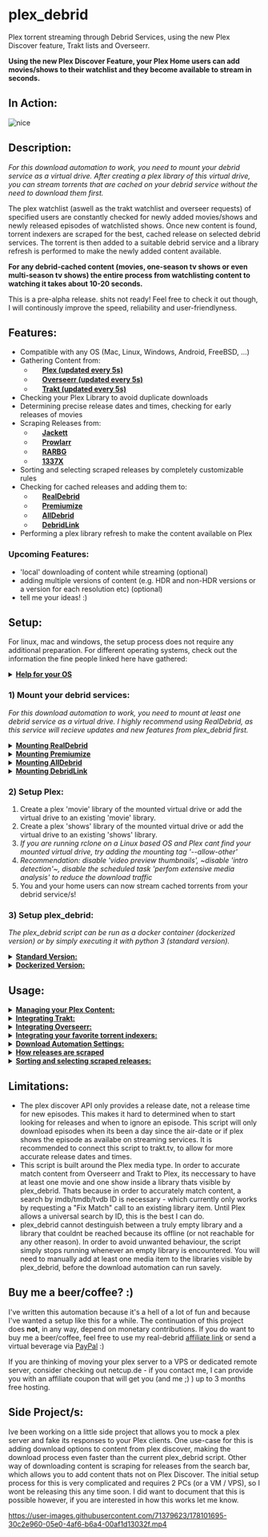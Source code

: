# plex_debrid
Plex torrent streaming through Debrid Services, using the new Plex Discover feature, Trakt lists and Overseerr.

**Using the new Plex Discover Feature, your Plex Home users can add movies/shows to their watchlist and they become available to stream in seconds.**

## In Action:

![nice](https://user-images.githubusercontent.com/71379623/178955976-cfd4b7b1-63c8-4940-8f4e-a4d5ebeaeaee.gif)

## Description:

*For this download automation to work, you need to mount your debrid service as a virtual drive. After creating a plex library of this virtual drive, you can stream torrents that are cached on your debrid service without the need to download them first.* 

The plex watchlist (aswell as the trakt watchlist and overseer requests) of specified users are constantly checked for newly added movies/shows and newly released episodes of watchlisted shows.
Once new content is found, torrent indexers are scraped for the best, cached release on selected debrid services. The torrent is then added to a suitable debrid service and a library refresh is performed to make the newly added content available. 

**For any debrid-cached content (movies, one-season tv shows or even multi-season tv shows) the entire process from watchlisting content to watching it takes about 10-20 seconds.**

This is a pre-alpha release. shits not ready! Feel free to check it out though, I will continously improve the speed, reliability and user-friendlyness.

## Features:
- Compatible with any OS (Mac, Linux, Windows, Android, FreeBSD, ...)
- Gathering Content from:
  - <img src="https://app.plex.tv/desktop/favicon.ico" height="16"> **[Plex (updated every 5s)](https://plex.tv/)**
  - <img src="https://hotio.dev/webhook-avatars/overseerr.png" height="16"> **[Overseerr (updated every 5s)](https://overseerr.dev/)**
  - <img src="https://walter.trakt.tv/hotlink-ok/public/favicon.ico" height="16"> **[Trakt (updated every 5s)](https://trakt.tv/)**
- Checking your Plex Library to avoid duplicate downloads
- Determining precise release dates and times, checking for early releases of movies
- Scraping Releases from:
  - <img src="https://user-images.githubusercontent.com/27040483/28728094-99f3e3f6-73c7-11e7-8f8d-28912dc6ac0d.png" height="16"> **[Jackett](https://github.com/Jackett/Jackett)**
  - <img src="https://prowlarr.com/img/favicon-32x32.png" height="16"> **[Prowlarr](https://github.com/Prowlarr/Prowlarr)**
  - <img src="https://progsoft.net/images/rarbg-icon-648af4dcc6ec63ee49d6c050af63d2547c74d46c.png" height="16"> **[RARBG](https://rarbg.to/)**
  - <img src="https://1337x.to/favicon.ico" height="16"> **[1337X](https://1337x.to/)**
- Sorting and selecting scraped releases by completely customizable rules
- Checking for cached releases and adding them to:
  - <img src="https://fcdn.real-debrid.com/0818/favicons/favicon.ico" height="16"> **[RealDebrid](https://real-debrid.com/)**
  - <img src="https://www.premiumize.me/favicon-16x16.png" height="16"> **[Premiumize](https://www.premiumize.me/)**
  - <img src="https://cdn.alldebrid.com/lib/images/default/favicon.png" height="16"> **[AllDebrid](https://alldebrid.com/)**
  - <img src="https://cdn.debrid-link.com/favicon.ico?i=2" height="16"> **[DebridLink](https://debrid-link.com/)**
- Performing a plex library refresh to make the content available on Plex

### Upcoming Features:
- 'local' downloading of content while streaming (optional)
- adding multiple versions of content (e.g. HDR and non-HDR versions or a version for each resolution etc) (optional)
- tell me your ideas! :)

## Setup:
For linux, mac and windows, the setup process does not require any additional preparation. For different operating systems, check out the information the fine people linked here have gathered:
<details>
  <summary><b><u>Help for your OS</u></b></summary>
  
  - **[FreeBSD (u/TheNicestRichtofen)](https://www.reddit.com/r/Piracy/comments/v5zpj7/comment/ibnikqh/?utm_source=share&utm_medium=web2x&context=3)**
  - **[Android](https://github.com/itsToggle/plex_debrid/tree/android)**
</details>

### 1) Mount your debrid services:

*For this download automation to work, you need to mount at least one debrid service as a virtual drive. I highly recommend using RealDebrid, as this service will recieve updates and new features from plex_debrid first.*

<details>
  <summary><b><u>Mounting RealDebrid</u></b></summary>
  
  Realdebrid has now implement support for WebDav, which means there is technically no need for my rclone fork anymore :)
  
  I do still recomend using my fork, since realdebrids WebDav does not (yet) allow for torrent file deletion through rclone, They do claim the torrent file deletion works with other webdav mount programs, which i have not been able to test yet. They did fix all other issues I mentioned in this repository though, and their WebDav is now just as fast if not faster than my fork. 
  
  **Mounting with my fork:**
  
  1. Install my rclone fork: https://github.com/itsToggle/rclone_rd
  2. configure rclone by running the command 'rclone config' (could be './rclone config' depending on your os)
  3. create a new remote by typing 'n'
  4. give your remote a name (e.g. 'your-remote')
  5. choose '47) realdebrid' as your remote type
  6. follow the rest of the prompted instructions, choose 'no advaced configuration'
  7. You can mount your newly created remote by running the command 'rclone cmount your-remote: X: --dir-cache-time=10s --vfs-cache-mode=full' (replace 'your-remote' with your remote name, replace X with a drive letter of your choice e.g 'X','Y','Z',...)
  8. You've successfuly created a virtual drive of your debrid service!
  
  *You can run rclone as a background service by adding the mounting tag '--no-console' (Windows) or '--deamon' (Linux, Mac, etc)*
  
  **Mounting with official rclone software (WebDav)**
  
  1. Install the official rclone software: https://github.com/rclone/rclone or my fork: https://github.com/itsToggle/rclone_rd
  2. configure rclone by running the command 'rclone config' (could be './rclone config' depending on your os)
  3. create a new remote by typing 'n'
  4. give your remote a name (e.g. 'your-remote')
  5. choose '42) WebDav' as your remote type
  6. enter 'https://dav.real-debrid.com/' as the server url
  7. choose option '5) (other)'
  8. enter your realdebrid user name as your user name
  9. choose option 'y) yes, enter in my own password'
  10. enter your webdav password (available in your account settings) as the password
  11. You can mount your newly created remote by running the command 'rclone mount your-remote X: --dir-cache-time=10s --vfs-cache-mode=full' (replace 'your-remote' with your remote name, replace X with a drive letter of your choice e.g 'X','Y','Z',...)
  12. You've successfuly created a virtual drive of your debrid service!
  
  *You can run rclone as a background service by adding the mounting tag '--no-console' (Windows) or '--deamon' (Linux, Mac, etc)*
</details>

<details>
  <summary><b><u>Mounting Premiumize</u></b></summary>
  
  1. Install the official rclone software: https://github.com/rclone/rclone or my fork: https://github.com/itsToggle/rclone_rd
  2. configure rclone by running the command 'rclone config' (could be './rclone config' depending on your os)
  3. create a new remote by typing 'n'
  4. give your remote a name (e.g. 'your-remote')
  5. choose '46) premiumize' as your remote type
  6. follow the rest of the prompted instructions, choose 'no advaced configuration'
  7. You can mount your newly created remote by running the command 'rclone mount your-remote: X: --dir-cache-time=10s --vfs-cache-mode=full' (replace 'your-remote' with your remote name, replace X with a drive letter of your choice e.g 'X','Y','Z',...)
  8. You've successfuly created a virtual drive of your debrid service!
  
  *You can run rclone as a background service by adding the mounting tag '--no-console' (Windows) or '--deamon' (Linux, Mac, etc)*
</details>

<details>
  <summary><b><u>Mounting AllDebrid</u></b></summary>
  
  1. Install the official rclone software: https://github.com/rclone/rclone or my fork: https://github.com/itsToggle/rclone_rd
  2. configure rclone by running the command 'rclone config' (could be './rclone config' depending on your os)
  3. create a new remote by typing 'n'
  4. give your remote a name (e.g. 'your-remote')
  5. choose '42) WebDav' as your remote type
  6. enter 'https://alldebrid.com/webdav/' as the server url
  7. choose option '5) (other)'
  8. enter an api key as your user name
  9. choose option 'y) yes, enter in my own password'
  10. enter 'eeeee' as the password
  11. You can mount your newly created remote by running the command 'rclone mount your-remote:links X: --dir-cache-time=10s --vfs-cache-mode=full' (replace 'your-remote' with your remote name, replace X with a drive letter of your choice e.g 'X','Y','Z',...)
  12. You've successfuly created a virtual drive of your debrid service!
  13. You will only be able to watch content from the "links" and "history" folder, not the "magnet" folder. The "links" folder is recommended and the one used in the mounting command above.
  
  *You can run rclone as a background service by adding the mounting tag '--no-console' (Windows) or '--deamon' (Linux, Mac, etc)*
</details>

<details>
  <summary><b><u>Mounting DebridLink</u></b></summary>
  
  1. Install the official rclone software: https://github.com/rclone/rclone or my fork: https://github.com/itsToggle/rclone_rd
  2. configure rclone by running the command 'rclone config' (could be './rclone config' depending on your os)
  3. create a new remote by typing 'n'
  4. give your remote a name (e.g. 'your-remote')
  5. choose '42) WebDav' as your remote type
  6. enter 'https://webdav.debrid.link' as the server url
  7. choose option '5) (other)'
  8. enter your debrid-link user name as your user name
  9. choose option 'y) yes, enter in my own password'
  10. enter your "passkey" (Available in your account) as the password
  11. You can mount your newly created remote by running the command 'rclone mount your-remote X: --dir-cache-time=10s --vfs-cache-mode=full' (replace 'your-remote' with your remote name, replace X with a drive letter of your choice e.g 'X','Y','Z',...)
  12. You've successfuly created a virtual drive of your debrid service!
  
  *You can run rclone as a background service by adding the mounting tag '--no-console' (Windows) or '--deamon' (Linux, Mac, etc)*
</details>

### 2) Setup Plex:

1. Create a plex 'movie' library of the mounted virtual drive or add the virtual drive to an existing 'movie' library.
2. Create a plex 'shows' library of the mounted virtual drive or add the virtual drive to an existing 'shows' library.
3. *If you are running rclone on a Linux based OS and Plex cant find your mounted virtual drive, try adding the mounting tag '--allow-other'*
4. *Recommendation: disable 'video preview thumbnails', ~disable 'intro detection'~, disable the scheduled task 'perfom extensive media analysis' to reduce the download traffic*
5. You and your home users can now stream cached torrents from your debrid service/s!

### 3) Setup plex_debrid:

*The plex_debrid script can be run as a docker container (dockerized version) or by simply executing it with python 3 (standard version).*

<details>
  <summary><b><u>Standard Version:</u></b></summary>
  
  1. Run the script! (google "how to run a python script" ;) )
  2. The script will guide you through the initial setup.
  3. You're done!
  4. Choose option '1' to run the download automation. Choose option '2' to explore or edit the Settings or open the "settings.json" file the script creates after the first run.
  5. Read the rest of the README!
  
</details>

<details>
  <summary><b><u>Dockerized Version:</u></b></summary>
  
  1. Run 'docker build -t plex_debrid .'
  2. Run 'docker run -ti plex_debrid'
  3. The script will guide you through the initial setup.
  4. You're done!
  5. Choose option '1' to run the download automation. Choose option '2' to explore or edit the Settings or open the "settings.json" file the script creates after the first run.
  6. Read the rest of the README!
  
</details>

## Usage:

<details>
  <summary><b><u>Managing your Plex Content:</u></b></summary>
  
  - The Plex Watchlist and the Discover feature are only available for accounts that are linked to an email address - so no managed accounts.
  - You've already added one user in the initial setup. To allow content download by other users that youve invited to your Plex Home, create a new user by navigation to '/Settings/Content Services/Plex/Plex users/Edit/Add user'.
  - You and the users you've added can now browse the Discover part of Plex and download content by adding it to the Plex Watchlist.
  - By default, your *entire* Plex Library (including shares) is checked before downloading anything and the script will avoid duplicate downloads. To limit this library check to specific library sections, navigate to '/Settings/Content Services/Plex/Plex library check/Edit'
  - If you want to delete something from your Plex server, make sure that you've removed it from your Watchlist first. Otherwise the script will see that its in your watchlist and not on your server and will simply download it again.
  - By default, movies that you add to your Plex Watchlist are removed automatically once they are downloaded and shows stay in the Watchlist, because only shows that are in the Watchlist are monitored for newly released episodes. You can change which media type/s should be automatically removed from your watchlist by navigating to '/Settings/Content Services/Plex/Plex auto remove'
  - The script tries its best to avoid downloading unwanted (e.g. sample) files. If samples still show up on plex, you can create a .plexignore file and add it to the mounts parent directory (more info [here](https://support.plex.tv/articles/201381883-special-keyword-file-folder-exclusion/)).
  - The Plex Watchlist of your specified users will polled for changes every 5 seconds, which is when it will try to find newly added content. 
  - The Plex Watchlist will be updated entirely every 30 minutes, which is when it will try to find newly released episodes from watchlisted series. This is only done every 30 minutes, because building the whole watchlist can take more than a minute, depending on the amount of shows you have in there.
  - If you dont want to download a specific episode or season of a show, navigate to that show in the discovery feature and mark the episodes/seasons that you want to ignore as 'watched'. The watch status inside the discovery feature is not connected to the watch status inside your libraries.
  - When some content could repeatedly not be downloaded, it will be marked as 'watched' in the Discovery feature of the first specified user. This will cause the scraper to ignore the content, until its marked as 'unwatched' again.
  - You can explore and remove ignored content in the main menu.

</details>

<details>
  <summary><b><u>Integrating Trakt:</u></b></summary>
  
  - You can connect plex_debrid to trakt.tv to get more accurate release dates and times for your content. You can also add trakt watchlists from multiple users or public lists to be monitored for new content by plex_debrid.
  - To connect the script to trakt, navigate to '/Settings/Content Services/Trakt/Trakt users/Edit/Add user'. You can add an unlimited amount of users.
  - To monitor and download your users trakt watchlists or public lists, navigate to '/Settings/Content Services/Trakt/Trakt lists'. By default, no trakt watchlist is monitored for new content. The lists will be checked for new content every 5 seconds.
  - To match content from trakt to plex, its neccessary to have at least one movie and one show inside a library thats visible by plex_debrid. Thats because in order to accurately match content, a search by imdb/tmdb/tvdb ID is necessary - which currently only works by requesting a "Fix Match" call to an existing library item.

</details>

<details>
  <summary><b><u>Integrating Overseerr:</u></b></summary>
  
  - You can connect plex_debrid to overseerr to instantly and automatically download approved requests from selected users.
  - To connect the script to overseerr, navigate to '/Settings/Content Services/Overseerr'. 
  - By default, all approved requests from all overseerr users are downloaded by plex_debrid. To limit this feature to specific users, navigate to '/Settings/Content Services/Overseerr/Overseerr users'
  - To match requests from overseerr to plex, its neccessary to have at least one movie and one show inside a library thats visible by plex_debrid. Thats because in order to accurately match content, a search by imdb/tmdb/tvdb ID is necessary - which currently only works by requesting a "Fix Match" call to an existing library item.

</details>

<details>
  <summary><b><u>Integrating your favorite torrent indexers:</u></b></summary>
  
  - The only legacy scrapers currently integrated are for rarbg.to and 1337x.to 
  - Its recommended to install "jackett", a program that wraps a huge amount of torrent indexers (https://github.com/Jackett/Jackett). Once installed and setup, you can enable jackett by navigating to '/Settings/Scraper/Sources/Edit/Add source/jackett'. Once enabled, you can delete the legacy scrapers, since jackett can handle both 1337x and rarbg.
  - If you prefer Prowlarr over Jackett, you are able to integrate prowlarr in the same way as jackett. Prowlarr has stricted rate limits than jackett for some indexers (e.g. 1337x), which could cause plex_debrid to timeout the request to prowlarr and therefore find less releases than jackett.
  - You can now choose to use a specific debrid service for a specific torrent tracker by navigating to "/Settings/Debrid Services/Tracker specific Debrid Services". This comes in handy if you are using a private tracker that forces you to use a debrid service that will seed your torrents (e.g. debridlink).

</details>

<details>
  <summary><b><u>Download Automation Settings:</u></b></summary>
  
  - You can add more than one debrid service and change the order in which they should be checked for cached releases by navigating to '/Settings/Debrid Services/Edit'.
  - In order to scrape for a movie/show, plex_debrid renames the movie/show title. by default, some special characters are removed and spaces are replaced with dots. You can edit the replacement of other special characters (for example replacing '&' with 'and', etc.) by navigating to '/Settings/Scraper/Special character renaming'
  - If you don't want the main menu to show when you start the script and run the download automation right away, you can define this in the 'UI Settings' section of the 'Settings' menu. You can return to the main menu at any time by typing 'exit'.

</details>

<details>
  <summary><b><u>How releases are scraped</u></b></summary>
  
  The scraping of movies is pretty simple, there is not a lot to explain.
  
  When scraping for shows however, the scraper follows the steps below:
  - If more than 1 season is to be downloaded, the scraper searches for releases with the following query: 'some.show' - which usually returns all releases related to that show.
    - If more than 3 seasons are to be downloaded, the scraper looks for multi-season packs within the already scraped releases and tries to download one.
    - The scraper then looks for single-season packs for the remaining seasons within the already scraped releases.
    - If not all seasons could be downloaded, the scraper specifically searches for the missing seasons with the following query: 'some.show.S0X.'
  - If less than one entire season is to be downloaded or episodes are still missing, the scraper searches for releases with the following query: 'some.show.S0X' which usually returns all episodes and partial releases of that season.
    - If missing episodes are found within the already scraped releases, they are downloaded.
    - If there are still episodes missing, the scraper will look for the individual episodes with the following query: 'some.show.S0XE0X.'
  
  All that is done to minimize the amount of calls made to torrent indexers and to fetch the most episodes at once. The process is done via multiprosing to speed things up.
</details>
<details>
  <summary><b><u>Sorting and selecting scraped releases:</u></b></summary>
  
  The scrapers usually provide a whole bunch of releases. 
  Adding them all to your debrid services would clutter your library and slow things down. This is why this script automatically sorts the releases by completely customizable rules and picks the best one. The script provides some pretty ok rules by default.
  
  You can define a minimum and maximum release size to filter out any unwanted releases. By default, the minimum release size is 100MB.
  
  The sorting is done by providing an unlimited number of sorting 'rules'. Rules can be added, edited, delted or moved. The first rule has the highest priority, the last one the lowest. 

  Each rule consist of:
  - a regex match group that defines what we are looking for. Check out regexr.com to try out some regex match definitions.
  - an attribute definition that defines which attribute of the release we want to look in (can be the title, the source, or the size, or other special attributes that arent described further)
  - an interpretation method. This can be either:
    - "number" : the first regex match group will be interpreted as an integer and releases will be ranked by this number.
    - "text" : we will give each release a rank accoring to which match group its in.
  - lastly we define wheter to rank the releases in ascending or descending order.

  You can test out your current sorting rules by manually scraping for releases from the main menu. The returned releases are sorted by your current rules. If you follow the 'scraping steps' from the section above, you will be able to tell which releases would be automatically downloaded with your current settings.

  Lets make some rules: 

  <details>
    <summary><b><u>Example resolution sorting:</u></b></summary>

  We want to download releases up to our prefered resolution of 1080p.
  For this, we will choose the following setup:
  - regex definition: "(1080|720|480)(?=p)" - This is one match group, that matches either "1080", "720" or "480", followed by the letter "p". This is a typical Resolution definition of releases.
  - attribute definition: "title" - we want to look for this inside the release title
  - interpretation method: "number" - we want to sort the releases by the highest number to the lowest number
  - ascending/descending: "1" - 1 means descending. We want to sort the releases in decending order to get the highest resolution release.

  </details>

  <details>
    <summary><b><u>Example codec sorting:</u></b></summary>

  We want to download releases that use the x265 Codec, rather then the x264 codec. 
  For this, we will choose the following setup:
  - regex definition: "(h.?265|x.?265)|(h.?264|x.?264)" - These are two match groups, that match typical codec descriptions in the release titles
  - attribute definition: "title" - we want to look for this inside the release title
  - interpretation method: "text" - by choosing this, we define that the releases should be sorted by the match group they are in.
  - ascending/descending: "1" - 1 means descending. Descending in this context means, that the First matchgroup is preffered over the second matchgroup, and both are prefered over a release that doesnt match.

  </details>

  <details>
    <summary><b><u>Example release exclusion:</u></b></summary>

  We don't want to download releases that are HDR or 3D. For this rule to ne effective, we need to make it our first rule.
  For this, we will choose the following setup:
  - regex definition: "(\\.HDR\\.|\\.3D\\.)"
  - attribute definition: "title" - we want to look for this inside the release title
  - interpretation method: "text" - by choosing this, we define that the releases should be sorted by the match group they are in.
  - ascending/descending: "0" - 0 means ascending. Ascending in this context means, that releases that don't match are prefered over releases that do.

  </details>

  <details>
    <summary><b><u>Example size sorting:</u></b></summary>

  We want to sort or releases by size - this should be implemented as one of the last rules.
  For this, we will choose the following setup:
  - regex definition: "(.*)" - This is one match group that simply matches everything.
  - attribute definition: "size" - we want to look for this inside the release size
  - interpretation method: "number" - by choosing number, we define that the release size should be interpreted as a number.
  - ascending/descending: "0" - 0 means ascending. We want to select the smallest release.

  </details>

</details>

## Limitations:
- The plex discover API only provides a release date, not a release time for new episodes. This makes it hard to determined when to start looking for releases and when to ignore an episode. This script will only download episodes when its been a day since the air-date or if plex shows the episode as availabe on streaming services. It is recommended to connect this script to trakt.tv, to allow for more accurate release dates and times.
- This script is built around the Plex media type. In order to accurate match content from Overseerr and Trakt to Plex, its neccessary to have at least one movie and one show inside a library thats visible by plex_debrid. Thats because in order to accurately match content, a search by imdb/tmdb/tvdb ID is necessary - which currently only works by requesting a "Fix Match" call to an existing library item. Until Plex allows a universal search by ID, this is the best I can do.
- plex_debrid cannot destinguish between a truly empty library and a library that couldnt be reached because its offline (or not reachable for any other reason). In order to avoid unwanted behaviour, the script simply stops running whenever an empty library is encountered. You will need to manually add at least one media item to the libraries visible by plex_debrid, before the download automation can run savely.

## Buy me a beer/coffee? :)

I've written this automation because it's a hell of a lot of fun and because I've wanted a setup like this for a while. The continuation of this project does **not**, in any way, depend on monetary contributions. If you do want to buy me a beer/coffee, feel free to use my real-debrid [affiliate link](http://real-debrid.com/?id=5708990) or send a virtual beverage via [PayPal](https://www.paypal.com/paypalme/oidulibbe) :)

If you are thinking of moving your plex server to a VPS or dedicated remote server, consider checking out netcup.de - if you contact me, I can provide you with an affiliate coupon that will get you (and me ;) ) up to 3 months free hosting.

## Side Project/s:
Ive been working on a little side project that allows you to mock a plex server and fake its responses to your Plex clients. One use-case for this is adding download options to content from plex discover, making the download process even faster than the current plex_debrid script. Other way of downloading content is scraping for releases from the search bar, which allows you to add content thats not on Plex Discover. The initial setup process for this is very complicated and requires 2 PCs (or a VM / VPS), so I wont be releasing this any time soon. I did want to document that this is possible however, if you are interested in how this works let me know.

https://user-images.githubusercontent.com/71379623/178101695-30c2e960-05e0-4af6-b6a4-00af1d13032f.mp4
